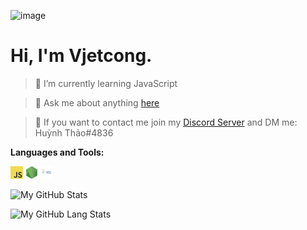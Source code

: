 ![image](https://user-images.githubusercontent.com/78893252/118347498-fd42ac80-b56d-11eb-9b51-a352ce3a46a9.png)

# Hi, I'm Vjetcong.

> 🌱 I’m currently learning JavaScript

> 💬 Ask me about anything [here](https://github.com/lunnar2001/lunnar2001/issues)

> 💬 If you want to contact me join my [Discord Server](https://discord.gg/ZYseQQDbqh) and DM me: Huỳnh Thảo#4836

**Languages and Tools:**  

<code><img height="20" src="https://raw.githubusercontent.com/github/explore/80688e429a7d4ef2fca1e82350fe8e3517d3494d/topics/javascript/javascript.png"></code>
<code><img height="20" src="https://raw.githubusercontent.com/github/explore/80688e429a7d4ef2fca1e82350fe8e3517d3494d/topics/nodejs/nodejs.png"></code>
<code><img height="20" src="https://raw.githubusercontent.com/github/explore/80688e429a7d4ef2fca1e82350fe8e3517d3494d/topics/java/java.png"></code>
    

![My GitHub Stats](https://github-readme-stats.vercel.app/api?username=lunnar2001&count_private=true&show_icons=true&theme=tokyonight)

![My GitHub Lang Stats](https://github-readme-stats.vercel.app/api/top-langs/?username=lunnar2001&theme=tokyonight&layout=compact)



<!---
hikari2001/hikari2001 is a ✨ special ✨ repository because its `README.md` (this file) appears on your GitHub profile.
You can click the Preview link to take a look at your changes.
--->
